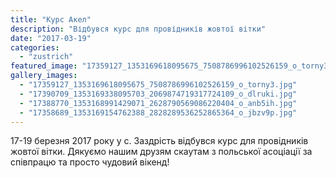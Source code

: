 ```yaml
---
title: "Курс Акел"
description: "Відбувся курс для провідників жовтої вітки"
date: "2017-03-19"
categories:
  - "zustrich"
featured_image: "17359127_1353169618095675_7508786996102526159_o_torny3.jpg"
gallery_images:
  - "17359127_1353169618095675_7508786996102526159_o_torny3.jpg"
  - "17390709_1353169338095703_2069874719317724109_o_dlruki.jpg"
  - "17388770_1353168991429071_2628790569086220404_o_anb5ih.jpg"
  - "17358689_1353169154762388_2828289536252865364_o_jbzv9p.jpg"
---
```


17-19 березня 2017 року у с. Заздрість відбувся курс для провідників жовтої вітки. Дякуємо нашим друзям скаутам з польської асоціації за співпрацю та просто чудовий вікенд!
